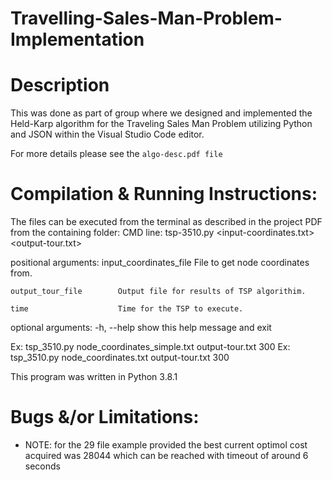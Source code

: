 # Travelling-Sales-Man-Problem-Implementation

# Description
This was done as part of group where we designed and implemented the Held-Karp algorithm for the Traveling Sales Man Problem utilizing Python and JSON within the Visual Studio Code editor.

For more details please see the `algo-desc.pdf file`

# Compilation & Running Instructions:

The files can be executed from the terminal as described in the project PDF from the containing folder:
CMD line: tsp-3510.py <input-coordinates.txt> <output-tour.txt> <time>  

positional arguments:
    input_coordinates_file  File to get node coordinates from.

    output_tour_file        Output file for results of TSP algorithim.

    time                    Time for the TSP to execute.

optional arguments:
  -h, --help            show this help message and exit

Ex: tsp_3510.py node_coordinates_simple.txt output-tour.txt 300
Ex: tsp_3510.py node_coordinates.txt output-tour.txt 300

This program was written in Python 3.8.1
# Bugs &/or Limitations:

- NOTE: for the 29 file example provided the best current optimol cost acquired was 28044
which can be reached with timeout of around 6 seconds
